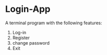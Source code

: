 # Login-App
A terminal program with the following features:
1. Log-in
2. Register
3. change password
4. Exit
